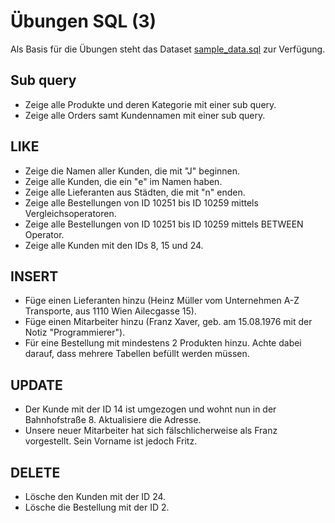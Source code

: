 # Übungen SQL (3)

Als Basis für die Übungen steht das Dataset [sample_data.sql](../sample_data.sql) zur Verfügung.

## Sub query

- Zeige alle Produkte und deren Kategorie mit einer sub query.
- Zeige alle Orders samt Kundennamen mit einer sub query.

## LIKE

- Zeige die Namen aller Kunden, die mit "J" beginnen.
- Zeige alle Kunden, die ein "e" im Namen haben.
- Zeige alle Lieferanten aus Städten, die mit "n" enden.
- Zeige alle Bestellungen von ID 10251 bis ID 10259 mittels Vergleichsoperatoren.
- Zeige alle Bestellungen von ID 10251 bis ID 10259 mittels BETWEEN Operator.
- Zeige alle Kunden mit den IDs 8, 15 und 24.

## INSERT

- Füge einen Lieferanten hinzu (Heinz Müller vom Unternehmen A-Z Transporte, aus 1110 Wien Ailecgasse 15).
- Füge einen Mitarbeiter hinzu (Franz Xaver, geb. am 15.08.1976 mit der Notiz "Programmierer").
- Für eine Bestellung mit mindestens 2 Produkten hinzu. Achte dabei darauf, dass mehrere Tabellen befüllt werden müssen.

## UPDATE

- Der Kunde mit der ID 14 ist umgezogen und wohnt nun in der Bahnhofstraße 8. Aktualisiere die Adresse.
- Unsere neuer Mitarbeiter hat sich fälschlicherweise als Franz vorgestellt. Sein Vorname ist jedoch Fritz.

## DELETE

- Lösche den Kunden mit der ID 24.
- Lösche die Bestellung mit der ID 2.
